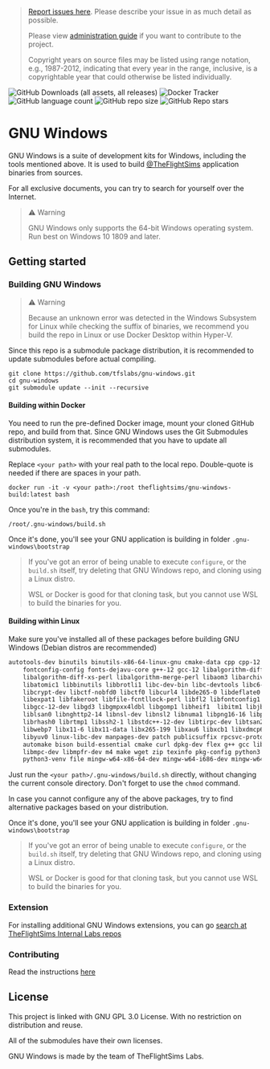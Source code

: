 > [Report issues here](https://github.com/tfslabs/gnu-windows/issues). Please describe your issue in as much detail as possible.
>
> Please view [administration guide](./.admin/Administration%20Guide.md) if you want to contribute to the project.
>
> Copyright years on source files may be listed using range notation, 
e.g., 1987-2012, indicating that every year in the range, inclusive, 
is a copyrightable year that could otherwise be listed individually.

![GitHub Downloads (all assets, all releases)](https://img.shields.io/github/downloads/tfslabs/gnu-windows/total)
![Docker Tracker](https://img.shields.io/docker/pulls/theflightsims/gnu-windows-build)
![GitHub language count](https://img.shields.io/github/languages/count/tfslabs/gnu-windows)
![GitHub repo size](https://img.shields.io/github/repo-size/tfslabs/gnu-windows)
![GitHub Repo stars](https://img.shields.io/github/stars/tfslabs/gnu-windows)

# GNU Windows

GNU Windows is a suite of development kits for Windows, including the tools mentioned above. It is used to build [@TheFlightSims](https://github.com/TheFlightSims) application binaries from sources.

For all exclusive documents, you can try to search for yourself over the Internet.

> :warning: Warning
>
> GNU Windows only supports the 64-bit Windows operating system. Run best on Windows 10 1809 and later.

## Getting started

### Building GNU Windows

> :warning: Warning
>
> Because an unknown error was detected in the Windows Subsystem for Linux while checking the suffix of binaries, we recommend you build the repo in Linux or use Docker Desktop within Hyper-V.

Since this repo is a submodule package distribution, it is recommended to update submodules before actual compiling.

```shell
git clone https://github.com/tfslabs/gnu-windows.git
cd gnu-windows
git submodule update --init --recursive
```

#### Building within Docker

You need to run the pre-defined Docker image, mount your cloned GitHub repo, and build from that. Since GNU Windows uses the Git Submodules distribution system, it is recommended that you have to update all submodules.

Replace `<your path>` with your real path to the local repo. Double-quote is needed if there are spaces in your path.

```shell
docker run -it -v <your path>:/root theflightsims/gnu-windows-build:latest bash
```

Once you're in the `bash`, try this command:

```shell
/root/.gnu-windows/build.sh
```

Once it's done, you'll see your GNU application is building in folder `.gnu-windows\bootstrap`

> If you've got an error of being unable to execute `configure`, or the `build.sh` itself, try deleting that GNU Windows repo, and cloning using a Linux distro. 
>
> WSL or Docker is good for that cloning task, but you cannot use WSL to build the binaries for you.

#### Building within Linux

Make sure you've installed all of these packages before building GNU Windows (Debian distros are recommended)

```bash
autotools-dev binutils binutils-x86-64-linux-gnu cmake-data cpp cpp-12 fakeroot \
    fontconfig-config fonts-dejavu-core g++-12 gcc-12 libalgorithm-diff-perl \
    libalgorithm-diff-xs-perl libalgorithm-merge-perl libaom3 libarchive13 libasan8 \
    libatomic1 libbinutils libbrotli1 libc-dev-bin libc-devtools libc6-dev libcc1-0 \
    libcrypt-dev libctf-nobfd0 libctf0 libcurl4 libde265-0 libdeflate0 libdpkg-perl \
    libexpat1 libfakeroot libfile-fcntllock-perl libfl2 libfontconfig1 libfreetype6 \
    libgcc-12-dev libgd3 libgmpxx4ldbl libgomp1 libheif1  libitm1 libjbig0  libjsoncpp25 \
    liblsan0 libnghttp2-14 libnsl-dev libnsl2 libnuma1 libpng16-16 libpsl5 libquadmath0 \
    librhash0 librtmp1 libssh2-1 libstdc++-12-dev libtirpc-dev libtsan2 libubsan1 libuv1 \
    libwebp7 libx11-6 libx11-data libx265-199 libxau6 libxcb1 libxdmcp6 libxml2 libxpm4 \
    libyuv0 linux-libc-dev manpages-dev patch publicsuffix rpcsvc-proto unzip autoconf \
    automake bison build-essential cmake curl dpkg-dev flex g++ gcc libfl-dev libgmp-dev \
    libmpc-dev libmpfr-dev m4 make wget zip texinfo pkg-config python3 python3-pip \
    python3-venv file mingw-w64-x86-64-dev mingw-w64-i686-dev mingw-w64-tools
```

Just run the `<your path>/.gnu-windows/build.sh` directly, without changing the current console directory. Don't forget to use the `chmod` command.

In case you cannot configure any of the above packages, try to find alternative packages based on your distribution.

Once it's done, you'll see your GNU application is building in folder `.gnu-windows\bootstrap`

> If you've got an error of being unable to execute `configure`, or the `build.sh` itself, try deleting that GNU Windows repo, and cloning using a Linux distro.
>
> WSL or Docker is good for that cloning task, but you cannot use WSL to build the binaries for you.

### Extension

For installing additional GNU Windows extensions, you can go [search at TheFlightSims Internal Labs repos](https://github.com/orgs/tfslabs/repositories?q=gnu-windows)

### Contributing

Read the instructions [here](./CONTRIBUTING.md)

## License

This project is linked with GNU GPL 3.0 License. With no restriction on distribution and reuse. 

All of the submodules have their own licenses.

GNU Windows is made by the team of TheFlightSims Labs.
